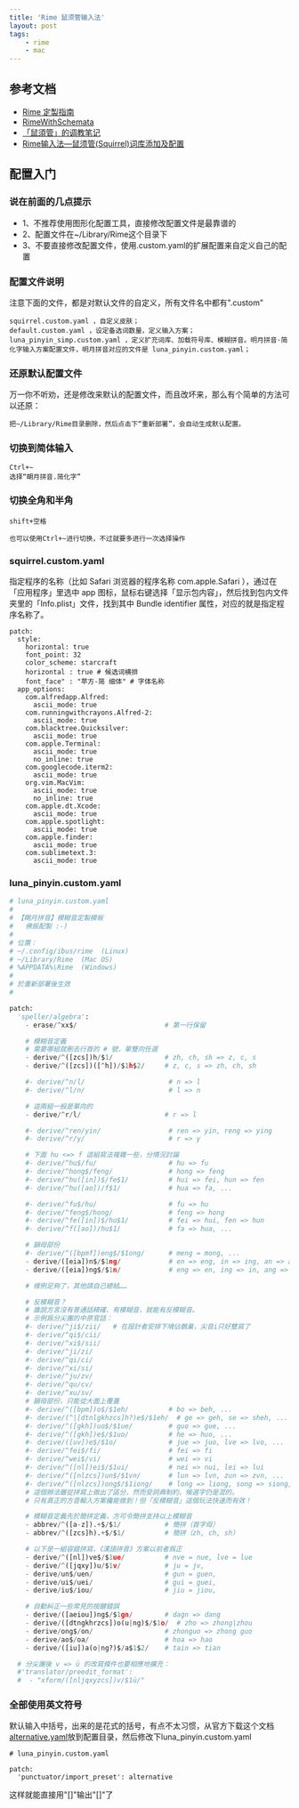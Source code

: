 ```yaml
---
title: 'Rime 鼠须管输入法'
layout: post
tags:
    - rime
    - mac
---
```


## 参考文档
* [Rime 定製指南](https://github.com/rime/home/wiki/CustomizationGuide)  
* [RimeWithSchemata](https://github.com/rime/home/wiki/RimeWithSchemata)  
* [「鼠須管」的调教笔记](https://medium.com/@scomper/%E9%BC%A0%E9%A0%88%E7%AE%A1-%E7%9A%84%E8%B0%83%E6%95%99%E7%AC%94%E8%AE%B0-3fdeb0e78814#.oq28ijk3h)  
* [Rime输入法—鼠须管(Squirrel)词库添加及配置](http://www.jianshu.com/p/cffc0ea094a7)  

## 配置入门

### 说在前面的几点提示
* 1、不推荐使用图形化配置工具，直接修改配置文件是最靠谱的  
* 2、配置文件在~/Library/Rime这个目录下  
* 3、不要直接修改配置文件，使用.custom.yaml的扩展配置来自定义自己的配置  

### 配置文件说明
注意下面的文件，都是对默认文件的自定义，所有文件名中都有".custom"  


```
squirrel.custom.yaml ，自定义皮肤；  
default.custom.yaml ，设定备选词数量，定义输入方案；  
luna_pinyin_simp.custom.yaml ，定义扩充词库、加载符号库、模糊拼音。明月拼音·简化字输入方案配置文件，明月拼音对应的文件是 luna_pinyin.custom.yaml；  
```

### 还原默认配置文件
万一你不听劝，还是修改来默认的配置文件，而且改坏来，那么有个简单的方法可以还原：  


```
把~/Library/Rime目录删除，然后点击下“重新部署”，会自动生成默认配置。
```

### 切换到简体输入
```
Ctrl+~
选择“朙月拼音.简化字”
```

### 切换全角和半角


```
shift+空格

也可以使用Ctrl+~进行切换，不过就要多进行一次选择操作
```


### squirrel.custom.yaml
指定程序的名称（比如 Safari 浏览器的程序名称 com.apple.Safari ），通过在「应用程序」里选中 app 图标，鼠标右键选择「显示包内容」，然后找到包内文件夹里的「Info.plist」文件，找到其中 Bundle identifier 属性，对应的就是指定程序名称了。

```
patch:
  style:
    horizontal: true
    font_point: 32
    color_scheme: starcraft
    horizontal : true # 候选词横排
    font_face" : "苹方-简 细体" # 字体名称
  app_options:
    com.alfredapp.Alfred:
      ascii_mode: true
    com.runningwithcrayons.Alfred-2:
      ascii_mode: true
    com.blacktree.Quicksilver:
      ascii_mode: true
    com.apple.Terminal:
      ascii_mode: true
      no_inline: true
    com.googlecode.iterm2:
      ascii_mode: true
    org.vim.MacVim:
      ascii_mode: true
      no_inline: true
    com.apple.dt.Xcode:
      ascii_mode: true
    com.apple.spotlight:
      ascii_mode: true
    com.apple.finder:
      ascii_mode: true
    com.sublimetext.3:
      ascii_mode: true
```

### luna_pinyin.custom.yaml

```python
# luna_pinyin.custom.yaml
#
# 【朙月拼音】模糊音定製模板
#   佛振配製 :-)
#
# 位置：
# ~/.config/ibus/rime  (Linux)
# ~/Library/Rime  (Mac OS)
# %APPDATA%\Rime  (Windows)
#
# 於重新部署後生效
#

patch:
  'speller/algebra':
    - erase/^xx$/                      # 第一行保留

    # 模糊音定義
    # 需要哪組就刪去行首的 # 號，單雙向任選
    - derive/^([zcs])h/$1/             # zh, ch, sh => z, c, s
    - derive/^([zcs])([^h])/$1h$2/     # z, c, s => zh, ch, sh

    #- derive/^n/l/                     # n => l
    #- derive/^l/n/                     # l => n

    # 這兩組一般是單向的
    - derive/^r/l/                     # r => l

    #- derive/^ren/yin/                 # ren => yin, reng => ying
    #- derive/^r/y/                     # r => y

    # 下面 hu <=> f 這組寫法複雜一些，分情況討論
    #- derive/^hu$/fu/                  # hu => fu
    #- derive/^hong$/feng/              # hong => feng
    #- derive/^hu([in])$/fe$1/          # hui => fei, hun => fen
    #- derive/^hu([ao])/f$1/            # hua => fa, ...

    #- derive/^fu$/hu/                  # fu => hu
    #- derive/^feng$/hong/              # feng => hong
    #- derive/^fe([in])$/hu$1/          # fei => hui, fen => hun
    #- derive/^f([ao])/hu$1/            # fa => hua, ...

    # 韻母部份
    #- derive/^([bpmf])eng$/$1ong/      # meng = mong, ...
    - derive/([eia])n$/$1ng/            # en => eng, in => ing, an => ang
    - derive/([eia])ng$/$1n/            # eng => en, ing => in, ang => an

    # 樣例足夠了，其他請自己總結……

    # 反模糊音？
    # 誰說方言沒有普通話精確、有模糊音，就能有反模糊音。
    # 示例爲分尖團的中原官話：
    #- derive/^ji$/zii/   # 在設計者安排下鳩佔鵲巢，尖音i只好雙寫了
    #- derive/^qi$/cii/
    #- derive/^xi$/sii/
    #- derive/^ji/zi/
    #- derive/^qi/ci/
    #- derive/^xi/si/
    #- derive/^ju/zv/
    #- derive/^qu/cv/
    #- derive/^xu/sv/
    # 韻母部份，只能從大面上覆蓋
    #- derive/^([bpm])o$/$1eh/          # bo => beh, ...
    #- derive/(^|[dtnlgkhzcs]h?)e$/$1eh/  # ge => geh, se => sheh, ...
    #- derive/^([gkh])uo$/$1ue/         # guo => gue, ...
    #- derive/^([gkh])e$/$1uo/          # he => huo, ...
    #- derive/([uv])e$/$1o/             # jue => juo, lve => lvo, ...
    #- derive/^fei$/fi/                 # fei => fi
    #- derive/^wei$/vi/                 # wei => vi
    #- derive/^([nl])ei$/$1ui/          # nei => nui, lei => lui
    #- derive/^([nlzcs])un$/$1vn/       # lun => lvn, zun => zvn, ... 
    #- derive/^([nlzcs])ong$/$1iong/    # long => liong, song => siong, ...
    # 這個辦法雖從拼寫上做出了區分，然而受詞典制約，候選字仍是混的。
    # 只有真正的方音輸入方案纔能做到！但「反模糊音」這個玩法快速而有效！

    # 模糊音定義先於簡拼定義，方可令簡拼支持以上模糊音
    - abbrev/^([a-z]).+$/$1/           # 簡拼（首字母）
    - abbrev/^([zcs]h).+$/$1/          # 簡拼（zh, ch, sh）

    # 以下是一組容錯拼寫，《漢語拼音》方案以前者爲正
    - derive/^([nl])ve$/$1ue/          # nve = nue, lve = lue
    - derive/^([jqxy])u/$1v/           # ju = jv,
    - derive/un$/uen/                  # gun = guen,
    - derive/ui$/uei/                  # gui = guei,
    - derive/iu$/iou/                  # jiu = jiou,

    # 自動糾正一些常見的按鍵錯誤
    - derive/([aeiou])ng$/$1gn/        # dagn => dang 
    - derive/([dtngkhrzcs])o(u|ng)$/$1o/  # zho => zhong|zhou
    - derive/ong$/on/                  # zhonguo => zhong guo
    - derive/ao$/oa/                   # hoa => hao
    - derive/([iu])a(o|ng?)$/a$1$2/    # tain => tian

  # 分尖團後 v => ü 的改寫條件也要相應地擴充：
  #'translator/preedit_format':
  #  - "xform/([nljqxyzcs])v/$1ü/"

```

### 全部使用英文符号
默认输入中括号，出来的是花式的括号，有点不太习惯，从官方下载这个文档[alternative.yaml](https://gist.github.com/lotem/2334409)放到配置目录，然后修改下luna_pinyin.custom.yaml

```
# luna_pinyin.custom.yaml

patch:
  'punctuator/import_preset': alternative
```

这样就能直接用"[]"输出"[]"了
